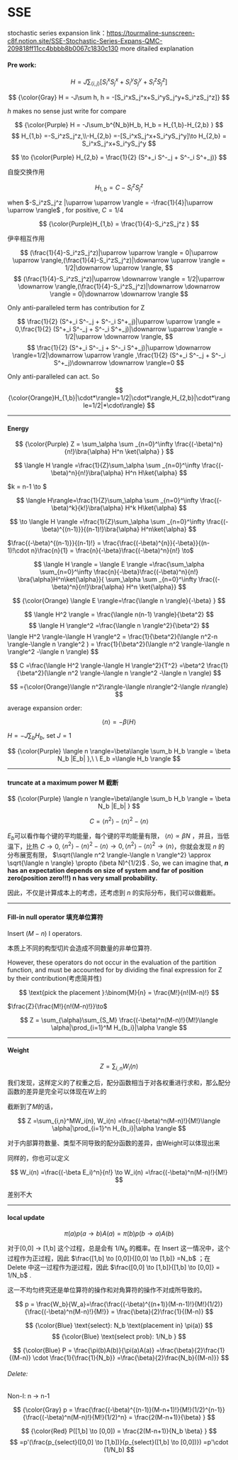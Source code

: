# SSE
stochastic series expansion
link：https://tourmaline-sunscreen-c8f.notion.site/SSE-Stochastic-Series-Expans-QMC-209818ff11cc4bbbb8b0067c1830c130
more ditailed explanation

#### Pre work:

$$
H = J\sum_{\langle i,j\rangle} [S_i^xS_j^x+S_i^yS_j^y+S_i^zS_j^z]
$$

$$
{\color{Gray} H = -J\sum h, h = -[S_i^xS_j^x+S_i^yS_j^y+S_i^zS_j^z]} 
$$

$h$ makes no sense just write for compare  

$$
{\color{Purple} H = -J\sum_b^{N_b}H_b, H_b = H_{1,b}-H_{2,b} } 
$$
$$
H_{1,b} =-S_i^zS_j^z,\\-H_{2,b} =-[S_i^xS_j^x+S_i^yS_j^y]\to H_{2,b} = S_i^xS_j^x+S_i^yS_j^y
$$

$$
\to {\color{Purple} H_{2,b} = \frac{1}{2} (S^+_i S^-_j + S^-_i S^+_j)}
$$

自旋交换作用  

$$
H_{1,b} = C-S_i^zS_j^z
$$

when $-S_i^zS_j^z |\uparrow \uparrow \rangle = -\frac{1}{4}|\uparrow \uparrow \rangle$ , for positive, $C = 1/4$  

$$
{\color{Purple}H_{1,b} = \frac{1}{4}-S_i^zS_j^z }
$$

伊辛相互作用  

$$
(\frac{1}{4}-S_i^zS_j^z)|\uparrow \uparrow \rangle = 0|\uparrow \uparrow \rangle,(\frac{1}{4}-S_i^zS_j^z)|\downarrow \uparrow \rangle = 1/2|\downarrow \uparrow \rangle,
$$
$$
(\frac{1}{4}-S_i^zS_j^z)|\uparrow \downarrow \rangle = 1/2|\uparrow \downarrow \rangle,(\frac{1}{4}-S_i^zS_j^z)|\downarrow \downarrow \rangle = 0|\downarrow \downarrow \rangle
$$

Only anti-paralleled term has contribution for Z  

$$
\frac{1}{2} (S^+_i S^-_j + S^-_i S^+_j)|\uparrow \uparrow \rangle = 0,\frac{1}{2} (S^+_i S^-_j + S^-_i S^+_j)|\downarrow \uparrow \rangle = 1/2|\uparrow \downarrow \rangle,
$$
$$
\frac{1}{2} (S^+_i S^-_j + S^-_i S^+_j)|\uparrow \downarrow \rangle=1/2|\downarrow \uparrow \rangle ,\frac{1}{2} (S^+_i S^-_j + S^-_i S^+_j)\downarrow \downarrow \rangle=0
$$  

Only anti-paralleled can act. So  

$$
{\color{Orange}H_{1,b}|\cdot*\rangle=1/2|\cdot*\rangle,H_{2,b}|\cdot*\rangle=1/2|*\cdot\rangle}
$$

------

#### Energy

$$
{\color{Purple}  Z = \sum_\alpha \sum _{n=0}^\infty \frac{(-\beta)^n}{n!}\bra{\alpha} H^n \ket{\alpha} }
$$

$$
\langle H \rangle  =\frac{1}{Z}\sum_\alpha \sum _{n=0}^\infty \frac{(-\beta)^n}{n!}\bra{\alpha} H^n H\ket{\alpha}
$$

$k = n-1 \to $  

$$
\langle H\rangle=\frac{1}{Z}\sum_\alpha \sum _{n=0}^\infty \frac{(-\beta)^k}{k!}\bra{\alpha} H^k H\ket{\alpha}
$$

$$
\to \langle H \rangle  =\frac{1}{Z}\sum_\alpha \sum _{n=0}^\infty \frac{(-\beta)^{(n-1)}}{(n-1)!}\bra{\alpha} H^n\ket{\alpha}
$$

$\frac{(-\beta)^{(n-1)}}{(n-1)!} = \frac{\frac{(-\beta)^{n}}{-\beta}}{(n-1)!\cdot n}\frac{n}{1} = \frac{n}{-\beta}\frac{(-\beta)^n}{n!} \to$  

$$
\langle H \rangle = \langle E \rangle =\frac{\sum_\alpha \sum_{n=0}^\infty \frac{n}{-\beta}\frac{(-\beta)^n}{n!} \bra{\alpha}H^n\ket{\alpha}}{ \sum_\alpha \sum _{n=0}^\infty \frac{(-\beta)^n}{n!}\bra{\alpha} H^n \ket{\alpha}}
$$  

$$
{\color{Orange} \langle E \rangle=\frac{\langle n \rangle}{-\beta} }
$$

$$
\langle H^2 \rangle = \frac{\langle n(n-1) \rangle}{\beta^2}
$$
$$
\langle H \rangle^2 =\frac{\langle n \rangle^2}{\beta^2}
$$
\langle H^2 \rangle-\langle H \rangle^2 = \frac{1}{\beta^2}(\langle n^2-n \rangle-\langle n \rangle^2 ) = \frac{1}{\beta^2}(\langle n^2 \rangle-\langle n \rangle^2 -\langle n \rangle)
$$

$$
C =\frac{\langle H^2 \rangle-\langle H \rangle^2}{T^2} =\beta^2 \frac{1}{\beta^2}(\langle n^2 \rangle-\langle n \rangle^2 -\langle n \rangle)
$$

$$
={\color{Orange}\langle n^2\rangle-\langle n\rangle^2-\langle n\rangle}
$$

average expansion order:  

$$
\langle n \rangle=-\beta\langle H\rangle
$$

$H = -J\sum_bH_b$, set $J =1$

$$
{\color{Purple} \langle n \rangle=\beta\langle \sum_b H_b \rangle = \beta N_b |E_b| },\ \ E_b =\langle H_b \rangle
$$

------

#### truncate at a maximum power M 截断

$$
{\color{Purple} \langle n \rangle=\beta\langle \sum_b H_b \rangle = \beta N_b |E_b| }
$$

$$
C ={\langle n^2 \rangle-\langle n \rangle^2 -\langle n \rangle}
$$

$E_b$可以看作每个键的平均能量，每个键的平均能量有限， $\langle n\rangle \propto \beta N$ ，并且，当低温下，比热 $C\to 0$,  $\langle n^2 \rangle-\langle n \rangle^2 -\langle n \rangle \to 0,\langle n^2 \rangle-\langle n \rangle^2\to \langle n \rangle$，你就会发现 $n$ 的分布展宽有限， $\sqrt{\langle n^2 \rangle-\langle n \rangle^2} \approx \sqrt{\langle n \rangle} \propto (\beta N)^{1/2}$ . So, we can imagine that, **$n$ has an expectation depends on size of system and far of position zero(position zero!!!) n has very small probability.**

因此，不仅是计算成本上的考虑，还考虑到 $n$ 的实际分布，我们可以做截断。

------

#### Fill-in null operator 填充单位算符

Insert $(M-n)$  I operators.

本质上不同的构型切片会造成不同数量的非单位算符.

However, these operators do not occur in the evaluation of the partition function, and must be accounted for by dividing the final expression for Z by their contribution(考虑简并性)  

$$
\text{pick the placement  }:\binom{M}{n} = \frac{M!}{n!(M-n)!}
$$

$\frac{Z}{\frac{M!}{n!(M-n)!}}\to$  

$$
Z = \sum_{\alpha}\sum_{S_M} \frac{(-\beta)^n(M-n)!}{M!}\langle \alpha|\prod_{i=1}^M H_{b_i}|\alpha \rangle
$$


------

#### Weight

$$
Z = \sum_{i,n}W_i(n)
$$

我们发现，这样定义的了权重之后，配分函数相当于对各权重进行求和，那么配分函数的差异是完全可以体现在$W$上的  

截断到了$M$的话，  

$$
Z =\sum_{i,n}^MW_i(n), W_i(n) =\frac{(-\beta)^n(M-n)!}{M!}\langle \alpha|\prod_{i=1}^n H_{b_i}|\alpha \rangle
$$

对于内部算符数量、类型不同导致的配分函数的差异，由Weight可以体现出来  

同样的，你也可以定义  

$$
W_i(n) =\frac{(-\beta E_i)^n}{n!} \to W_i(n) =\frac{(-\beta)^n(M-n)!}{M!}
$$

差别不大

------

#### local update

$$
\pi(a)p(a \to b) A(a)=\pi(b)p(b \to a) A(b)
$$

对于[0,0] -> [1,b] 这个过程，总是会有 $1/N_b$ 的概率。在 Insert 这一情况中，这个过程作为正过程，因此 $\frac{[1,b] \to [0,0]}{[0,0] \to [1,b]} =N_b$ ；在 Delete 中这一过程作为逆过程，因此 $\frac{[0,0] \to [1,b]}{[1,b] \to [0,0]} = 1/N_b$ .

这一不均匀终究还是单位算符的操作和对角算符的操作不对成所导致的。  

$$
p = \frac{W_b}{W_a}=\frac{\frac{(-\beta)^{(n+1)}(M-n-1)!}{M!}(1/2)}{\frac{(-\beta)^n(M-n)!}{M!}} = \frac{\beta}{2}\frac{1}{(M-n)}
$$

$$
{\color{Blue}  \text{select}: N_b  \text{placement in}  \pi(a)}
$$
$$
{\color{Blue} \text{select prob}: 1/N_b }
$$

$$
{\color{Blue}  P = \frac{\pi(b)A(b)}{\pi(a)A(a)} =\frac{\beta}{2}\frac{1}{(M-n)} \cdot \frac{1}{\frac{1}{N_b}} =\frac{\beta}{2}\frac{N_b}{(M-n)}}
$$

###### Delete:

Non-I: n -> n-1  

$$
{\color{Gray} p = \frac{\frac{(-\beta)^{(n-1)}(M-n+1)!}{M!}(1/2)^{n-1}}{\frac{(-\beta)^n(M-n)!}{M!}(1/2)^n} = \frac{2(M-n+1)}{\beta} }
$$

$$
{\color{Red} P([1,b] \to [0,0]) = \frac{2(M-n+1)}{N_b \beta} }
$$
$$
=p'(\frac{p_{select}([0,0] \to [1,b])}{p_{select}([1,b] \to [0,0])}) =p'\cdot (1/N_b)
$$


